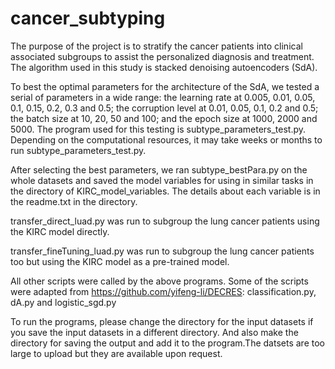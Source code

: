 # cancer_subtyping
The purpose of the project is to stratify the cancer patients into clinical associated subgroups to assist the personalized diagnosis and treatment. 
The algorithm used in this study is stacked denoising autoencoders (SdA).

To best the optimal parameters for the architecture of the SdA, we tested a serial of parameters in a wide range: the learning rate at 0.005, 0.01, 0.05, 0.1, 0.15, 0.2, 0.3 and 0.5; the corruption level at 0.01, 0.05, 0.1, 0.2 and 0.5; the batch size at 10, 20, 50 and 100; and the epoch size at 1000, 2000 and 5000. The program used for this testing is subtype_parameters_test.py. Depending on the computational resources, it may take weeks or months to run subtype_parameters_test.py.

After selecting the best parameters, we ran subtype_bestPara.py on the whole datasets and saved the model variables for using in similar tasks in the directory of KIRC_model_variables. The details about each variable is in the readme.txt in the directory.

transfer_direct_luad.py was run to subgroup the lung cancer patients using the KIRC model directly.

transfer_fineTuning_luad.py was run to subgroup the lung cancer patients too but using the KIRC model as a pre-trained model.

All other scripts were called by the above programs. Some of the scripts were adapted from https://github.com/yifeng-li/DECRES: classification.py, dA.py and logistic_sgd.py

To run the programs, please change the directory for the input datasets if you save the input datasets in a different directory. And also make the directory for saving the output and add it to the program.The datsets are too large to upload but they are available upon request.
